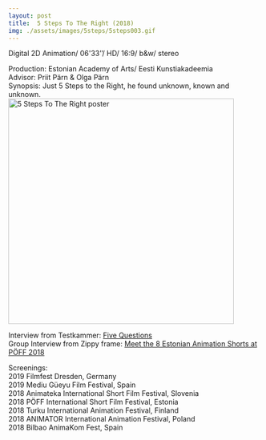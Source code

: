 ```yaml
---
layout: post
title:  5 Steps To The Right (2018)
img: ./assets/images/5steps/5steps003.gif
---
```


Digital 2D Animation/ 06'33’’/ HD/ 16:9/ b&w/ stereo  
  
Production: Estonian Academy of Arts/ Eesti Kunstiakadeemia  
Advisor: Priit Pärn & Olga Pärn  
Synopsis: Just 5 Steps to the Right, he found unknown, known and unknown.
<img src="{{ site.baseurl }}/assets/images/5steps/5steps001.png" alt="5 Steps To The Right poster" width="450"/>  

  
Interview from Testkammer: [Five Questions](https://testkammer.com/2019/10/10/fuenf-fragen-an-aggie-pak-yee-lee/)  
Group Interview from Zippy frame: [Meet the 8 Estonian Animation Shorts at PÖFF 2018](https://zippyframes.com/festivals/estonian-animation-shorts-poff-2018)  
  
Screenings:  
2019 Filmfest Dresden, Germany  
2019 Mediu Güeyu Film Festival, Spain  
2018 Animateka International Short Film Festival, Slovenia  
2018 PÖFF International Short Film Festival, Estonia  
2018 Turku International Animation Festival, Finland  
2018 ANIMATOR International Animation Festival, Poland  
2018 Bilbao AnimaKom Fest, Spain
